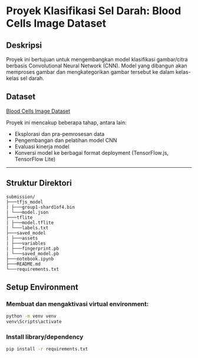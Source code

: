 # Proyek Klasifikasi Sel Darah: Blood Cells Image Dataset

## Deskripsi
Proyek ini bertujuan untuk mengembangkan model klasifikasi gambar/citra berbasis Convolutional Neural Network (CNN). Model yang dibangun akan memproses gambar  dan mengkategorikan gambar tersebut ke dalam kelas-kelas sel darah.

## Dataset
[Blood Cells Image Dataset](https://www.kaggle.com/datasets/unclesamulus/blood-cells-image-dataset)

Proyek ini mencakup beberapa tahap, antara lain:
- Eksplorasi dan pra-pemrosesan data
- Pengembangan dan pelatihan model CNN
- Evaluasi kinerja model
- Konversi model ke berbagai format deployment (TensorFlow.js, TensorFlow Lite)

---

## Struktur Direktori
```
submission/
├───tfjs_model
| ├───group1-shard1of4.bin
| └───model.json
├───tflite
| ├───model.tflite
| └───labels.txt
├───saved_model
| ├───assets
| ├───variables
| ├───fingerprint.pb
| └───saved_model.pb
├───notebook.ipynb
├───README.md
└───requirements.txt
```

## Setup Environment
### Membuat dan mengaktivasi virtual environment:
```bash
python -m venv venv
venv\Scripts\activate
```

### Install library/dependency
```bash
pip install -r requirements.txt
```
